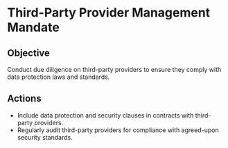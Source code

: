 # Third-Party Provider Management Mandate

## Objective
Conduct due diligence on third-party providers to ensure they comply with data protection laws and standards.

## Actions
- Include data protection and security clauses in contracts with third-party providers.
- Regularly audit third-party providers for compliance with agreed-upon security standards.
